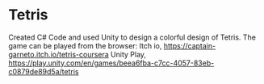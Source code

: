 # Tetris
Created C# Code and used Unity to design a colorful design of Tetris. The game can be played from the browser:
Itch io, https://captain-garneto.itch.io/tetris-coursera
Unity Play, https://play.unity.com/en/games/beea6fba-c7cc-4057-83eb-c0879de89d5a/tetris 
